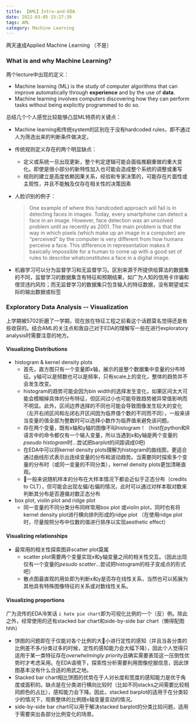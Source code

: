 ```yaml
---
title: 【AML】Intro-and-EDA
date: 2022-03-05 15:27:39
tags: AML
category: Machine Learning
---
```

两天速成Applied Machine Learning （不是）

### What is and why Machine Learning?

两个lecture中出现的定义：

- Machine learning (ML) is the study of computer algorithms that can improve automatically through **experience** and by the use of **data**.
- Machine learning involves computers discovering how they can perform tasks without being explicitly programmed to do so.

总结几个个人感觉比较能够凸显ML特质的关键点：

- Machine learning和传统system的区别在于没有hardcoded rules，即不通过人为筛选出来的判断条件做决定。
- 传统规则定义存在的两个明显缺点：

  - 定义或系统一旦出现更新，整个判定逻辑可能会面临推翻重做的重大变化。即使是很小部分的新特性加入也可能会造成整个系统的调整或重写
  - 规则的建立是高度依赖因果关系，经验和专家决策的，可能存在片面性或主观性，并且不能触及仅存在相关性的决策因素

  <!-- more -->
- 人脸识别的例子：

  > One example of where this handcoded approach will fail is in detecting faces in images. Today, every smartphone can detect a face in an image. However, face detection was an unsolved problem until as recently as 2001. The main problem is that the way in which pixels (which make up an image in a computer) are “perceived” by the computer is very different from how humans perceive a face. This difference in representation makes it basically impossible for a human to come up with a good set of rules to describe whatconstitutes a face in a digital image.
  >
- 机器学习可以分为监督学习和无监督学习。区别来源于所提供给算法的数据集的不同，监督学习的数据集含有特征和预期结果，如广为人知的信用卡诈骗和借贷违约风险；而无监督学习的数据集只包含输入的特征数据，没有期望或实际的输出数据或标签


### Exploratory Data Analysis -- Visualization

上学期被5702折磨了一学期，现在放在特征工程之前看这个话题莫名觉得还是有些收获的。结合AML的关注点和我自己对于EDA的理解写一些在进行exploratory analysis时需要注意的地方。

#### Visualizing Distributions

- histogram & kernel density plots
  - 首先，直方图只有一个变量即x轴，展示的是整个数据集中变量的分布特征。y轴可以是频数也可以是频率，只有scale上的变化，整体的趋势并不会发生改变。
  - histogram的趋势可能会因为bin width的选择发生变化，如果区间太大可能会模糊掉具体的分布特征，但区间过小也可能导致趋势被异常值影响而不明显。此外，区间边界选择的不同也可能会导致图像发生较大的变化（左开右闭区间和左闭右开区间因为临界值个数的不同而不同），一般来讲当变量的值全部为整数时可以选择小数作为临界值来避免该问题。
  - 存在两个变量，既有x轴和y轴的图像不叫histogram！（hist在python和R语言中的命令都仅有一个输入变量，所以当遇到x和y轴是两个变量的*pseudo histogram*时...尝试把barplot的间距调成0吧)
  - 在EDA中可以将kernel density plots理解为histogram的曲线图，更适合通过曲线形式表示出连续变量的分布和波动趋势。当需要同时探索多个变量的分布时（或同一变量的不同分类），kernel density plots更加清晰直观。
  - 一般来说随机样本的分布在大样本情况下都会近似于正态分布（credits to CLT），但可能会出现左偏/右偏的情况，此时可以通过对样本取对数来判断其分布是否遵循对数正态分布
- box plot, violin plot and ridge plot
  - 同一变量的不同分类分布同样常用box plot 或violin plot，同时也有将kernel density plot进行横向排列形成的ridge plot （在使用ridge plot时，尽量按照分布中位数的值进行排序以实现aesthetic effect）

#### Visualizing relationships

- 最常用的相关性探索图非scatter plot莫属
  - scatter plot需要两个变量实现x和y轴变量之间的相关性交互。（因此出现仅有一个变量的*pesudo scatter*...尝试把histogram的柱子变成点的形式吧）
  - 散点图最直观的用处即为判断x和y是否存在线性关系，当然也可以拓展为其他具有特殊图像特征的关系或对数线性关系。

#### Visualizing proportions

广为流传的EDA冷笑话 `i hate pie chart`即为可视化比例的一个（反）例。除此之外，经常使用的还有stacked bar chart和side-by-side bar chart（懒得配图hhh）

- 饼图的问题即在于仅能对各个比例的大小进行定性的感知（并且当各分类的比例差不多/分类过多的时候，定性的感知能力会大幅下降），因此个人觉得只适用于某一类特征存在*overwhelmingly priority*且确实需要表现这一压倒性优势时才考虑采用。在EDA语境下，探索性分析需要利用图像挖掘信息，因此饼图基本没有什么合适的用武之地。
- Stacked bar chart相比饼图的优势在于人对长度和宽度的感知能力是优于角度或面积的。缺点是在分类进行横向比较时（比如不同stacks之间需要比较相同颜色的占比），感知能力会下降。因此，stacked barplot的适用于在分类较少的情况下，观察整体的比例随x轴变量变动的情况。
- side-by-side bar chart可以用于解决stacked barplot的分类比较问题，适用于需要突出各部分比例变化的场景。
